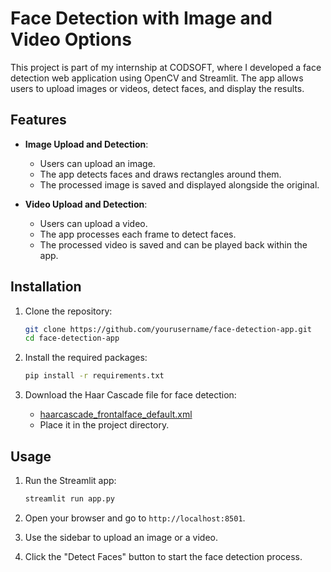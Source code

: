 # Face Detection with Image and Video Options

This project is part of my internship at CODSOFT, where I developed a face detection web application using OpenCV and Streamlit. The app allows users to upload images or videos, detect faces, and display the results.

## Features

- **Image Upload and Detection**:
  - Users can upload an image.
  - The app detects faces and draws rectangles around them.
  - The processed image is saved and displayed alongside the original.

- **Video Upload and Detection**:
  - Users can upload a video.
  - The app processes each frame to detect faces.
  - The processed video is saved and can be played back within the app.

## Installation

1. Clone the repository:
    ```sh
    git clone https://github.com/yourusername/face-detection-app.git
    cd face-detection-app
    ```

2. Install the required packages:
    ```sh
    pip install -r requirements.txt
    ```

3. Download the Haar Cascade file for face detection:
    - [haarcascade_frontalface_default.xml](https://github.com/opencv/opencv/blob/master/data/haarcascades/haarcascade_frontalface_default.xml)
    - Place it in the project directory.

## Usage

1. Run the Streamlit app:
    ```sh
    streamlit run app.py
    ```

2. Open your browser and go to `http://localhost:8501`.

3. Use the sidebar to upload an image or a video.

4. Click the "Detect Faces" button to start the face detection process.

